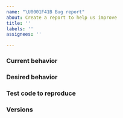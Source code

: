 ```yaml
---
name: "\U0001F41B Bug report"
about: Create a report to help us improve
title: ''
labels: ''
assignees: ''

---
```


<!-- Is this a question? Questions WILL BE CLOSED. Ask in our chat https://on.cypress.io/chat  -->

### Current behavior
<!-- A description including screenshots, stack traces, DEBUG logs, etc -->

### Desired behavior
<!-- A clear description of what you want to happen -->

### Test code to reproduce
<!-- If we cannot fully run the tests as provided the issue WILL BE CLOSED -->
<!-- Issues without a reproducible example WILL BE CLOSED -->

<!-- You can fork https://github.com/cypress-io/cypress-test-tiny repo, set up a failing test, then link to your fork -->

### Versions
<!-- Cypress, operating system, browser -->
